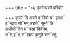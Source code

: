 +++
title = "०६ कृणोत्यस्मै वरिवो"

+++
कृणो᳓ति अस्मै व᳓रिवो य᳓ इत्था᳓  
इ᳓न्द्राय सो᳓मम् उशते᳓ सुनो᳓ति  
सध्रीची᳓नेन म᳓नसा᳓विवेनम्  
त᳓म् इ᳓त् स᳓खायं कृणुते सम᳓त्सु